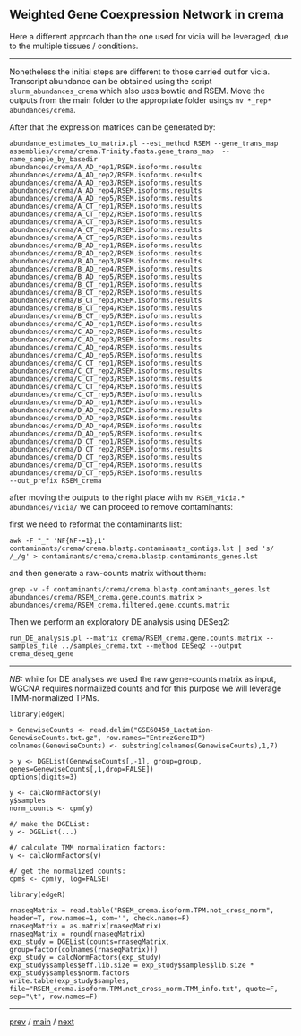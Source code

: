## Weighted Gene Coexpression Network in crema

Here a different approach than the one used for vicia will be leveraged, due to the multiple tissues / conditions. 


---


Nonetheless the initial steps are different to those carried out for vicia. Transcript abundance can be obtained 
using the script ```slurm_abundances_crema``` which also uses bowtie and RSEM. 
Move the outputs from the main folder to the appropriate folder usings  ```mv *_rep*  abundances/crema```.

After that the expression matrices can be generated by:

```
abundance_estimates_to_matrix.pl --est_method RSEM --gene_trans_map assemblies/crema/crema.Trinity.fasta.gene_trans_map  --name_sample_by_basedir 
abundances/crema/A_AD_rep1/RSEM.isoforms.results 
abundances/crema/A_AD_rep2/RSEM.isoforms.results 
abundances/crema/A_AD_rep3/RSEM.isoforms.results 
abundances/crema/A_AD_rep4/RSEM.isoforms.results 
abundances/crema/A_AD_rep5/RSEM.isoforms.results 
abundances/crema/A_CT_rep1/RSEM.isoforms.results 
abundances/crema/A_CT_rep2/RSEM.isoforms.results 
abundances/crema/A_CT_rep3/RSEM.isoforms.results 
abundances/crema/A_CT_rep4/RSEM.isoforms.results 
abundances/crema/A_CT_rep5/RSEM.isoforms.results 
abundances/crema/B_AD_rep1/RSEM.isoforms.results 
abundances/crema/B_AD_rep2/RSEM.isoforms.results 
abundances/crema/B_AD_rep3/RSEM.isoforms.results 
abundances/crema/B_AD_rep4/RSEM.isoforms.results 
abundances/crema/B_AD_rep5/RSEM.isoforms.results 
abundances/crema/B_CT_rep1/RSEM.isoforms.results 
abundances/crema/B_CT_rep2/RSEM.isoforms.results 
abundances/crema/B_CT_rep3/RSEM.isoforms.results 
abundances/crema/B_CT_rep4/RSEM.isoforms.results 
abundances/crema/B_CT_rep5/RSEM.isoforms.results 
abundances/crema/C_AD_rep1/RSEM.isoforms.results 
abundances/crema/C_AD_rep2/RSEM.isoforms.results 
abundances/crema/C_AD_rep3/RSEM.isoforms.results 
abundances/crema/C_AD_rep4/RSEM.isoforms.results 
abundances/crema/C_AD_rep5/RSEM.isoforms.results 
abundances/crema/C_CT_rep1/RSEM.isoforms.results 
abundances/crema/C_CT_rep2/RSEM.isoforms.results 
abundances/crema/C_CT_rep3/RSEM.isoforms.results 
abundances/crema/C_CT_rep4/RSEM.isoforms.results 
abundances/crema/C_CT_rep5/RSEM.isoforms.results 
abundances/crema/D_AD_rep1/RSEM.isoforms.results 
abundances/crema/D_AD_rep2/RSEM.isoforms.results 
abundances/crema/D_AD_rep3/RSEM.isoforms.results 
abundances/crema/D_AD_rep4/RSEM.isoforms.results 
abundances/crema/D_AD_rep5/RSEM.isoforms.results 
abundances/crema/D_CT_rep1/RSEM.isoforms.results 
abundances/crema/D_CT_rep2/RSEM.isoforms.results 
abundances/crema/D_CT_rep3/RSEM.isoforms.results 
abundances/crema/D_CT_rep4/RSEM.isoforms.results 
abundances/crema/D_CT_rep5/RSEM.isoforms.results 
--out_prefix RSEM_crema
```

after moving the outputs to the right place with ```mv RSEM_vicia.* abundances/vicia/``` we can proceed to remove contaminants:

first we need to reformat the contaminants list:

```
awk -F "_" 'NF{NF-=1};1' contaminants/crema/crema.blastp.contaminants_contigs.lst | sed 's/ /_/g' > contaminants/crema/crema.blastp.contaminants_genes.lst
```

and then generate a raw-counts matrix without them:

```
grep -v -f contaminants/crema/crema.blastp.contaminants_genes.lst abundances/crema/RSEM_crema.gene.counts.matrix > abundances/crema/RSEM_crema.filtered.gene.counts.matrix
```

Then we perform an exploratory DE analysis using DESeq2:

```
run_DE_analysis.pl --matrix crema/RSEM_crema.gene.counts.matrix --samples_file ../samples_crema.txt --method DESeq2 --output crema_deseq_gene
```


---



*NB:* while for DE analyses we used the raw gene-counts matrix as input, WGCNA requires normalized counts
and for this purpose we will leverage TMM-normalized TPMs.  

```
library(edgeR)

> GenewiseCounts <- read.delim("GSE60450_Lactation-GenewiseCounts.txt.gz", row.names="EntrezGeneID")
colnames(GenewiseCounts) <- substring(colnames(GenewiseCounts),1,7)

> y <- DGEList(GenewiseCounts[,-1], group=group, genes=GenewiseCounts[,1,drop=FALSE])
options(digits=3)

y <- calcNormFactors(y)
y$samples
norm_counts <- cpm(y)
```

```
#/ make the DGEList:
y <- DGEList(...)

#/ calculate TMM normalization factors:
y <- calcNormFactors(y)

#/ get the normalized counts:
cpms <- cpm(y, log=FALSE)
```

```
library(edgeR)

rnaseqMatrix = read.table("RSEM_crema.isoform.TPM.not_cross_norm", header=T, row.names=1, com='', check.names=F)
rnaseqMatrix = as.matrix(rnaseqMatrix)
rnaseqMatrix = round(rnaseqMatrix)
exp_study = DGEList(counts=rnaseqMatrix, group=factor(colnames(rnaseqMatrix)))
exp_study = calcNormFactors(exp_study)
exp_study$samples$eff.lib.size = exp_study$samples$lib.size * exp_study$samples$norm.factors
write.table(exp_study$samples, file="RSEM_crema.isoform.TPM.not_cross_norm.TMM_info.txt", quote=F, sep="\t", row.names=F)
```

---


[prev](https://github.com/for-giobbe/PAINT/blob/main/markdowns/part_3.md) / [main](https://github.com/for-giobbe/PAINT) / [next](https://github.com/for-giobbe/PAINT/blob/main/markdowns/part_5.md)
